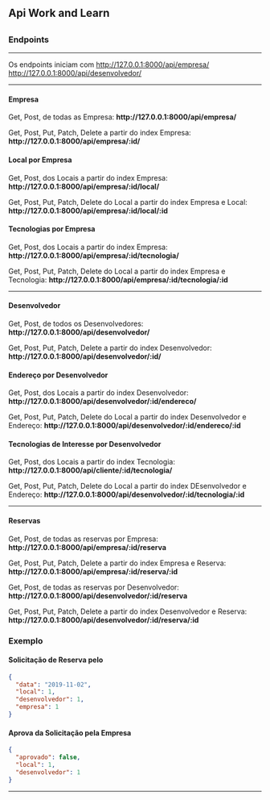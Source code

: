 <div class="container">
        <div class="navbar-header">
          <h2>
            Api Work and Learn
          <h2>
</div>

<div>
  <p>
  <h3>Endpoints</h3>
  </p>
  <hr />
<p>Os endpoints iniciam com 
<a href="#">http://127.0.0.1:8000/api/empresa/</a>
<a href="#">http://127.0.0.1:8000/api/desenvolvedor/</a>
</p>
<hr />
<h4>Empresa</h4>
<p>Get, Post, de todas as Empresa: <strong>http://127.0.0.1:8000/api/empresa/</strong></p>
<p>Get, Post, Put, Patch, Delete a partir do index Empresa: <strong>http://127.0.0.1:8000/api/empresa/:id/</strong></p>

<h4>Local por Empresa</h4>
<p>Get, Post, dos Locais a partir do index Empresa: <strong>http://127.0.0.1:8000/api/empresa/:id/local/</strong></p>
<p>Get, Post, Put, Patch, Delete do Local a partir do index Empresa e Local: <strong>http://127.0.0.1:8000/api/empresa/:id/local/:id </strong></p>

<h4>Tecnologias por Empresa</h4>
<p>Get, Post, dos Locais a partir do index Empresa: <strong>http://127.0.0.1:8000/api/empresa/:id/tecnologia/</strong></p>
<p>Get, Post, Put, Patch, Delete do Local a partir do index Empresa e Tecnologia: <strong>http://127.0.0.1:8000/api/empresa/:id/tecnologia/:id </strong></p>

<hr />
<h4>Desenvolvedor</h4>
<p>Get, Post, de todos os Desenvolvedores: <strong>http://127.0.0.1:8000/api/desenvolvedor/</strong></p>
<p>Get, Post, Put, Patch, Delete a partir do index Desenvolvedor: <strong>http://127.0.0.1:8000/api/desenvolvedor/:id/</strong></p>

<h4>Endereço por Desenvolvedor</h4>
<p>Get, Post, dos Locais a partir do index Desenvolvedor: <strong>http://127.0.0.1:8000/api/desenvolvedor/:id/endereco/</strong></p>
<p>Get, Post, Put, Patch, Delete do Local a partir do index Desenvolvedor e Endereço: <strong>http://127.0.0.1:8000/api/desenvolvedor/:id/endereco/:id </strong></p>

<h4>Tecnologias de Interesse por Desenvolvedor</h4>
<p>Get, Post, dos Locais a partir do index Tecnologia: <strong>http://127.0.0.1:8000/api/cliente/:id/tecnologia/</strong></p>
<p>Get, Post, Put, Patch, Delete do Local a partir do index DEsenvolvedor e Endereço: <strong>http://127.0.0.1:8000/api/desenvolvedor/:id/tecnologia/:id </strong></p>

<hr />
<h4>Reservas</h4>
<p>Get, Post, de todas as reservas por Empresa: <strong>http://127.0.0.1:8000/api/empresa/:id/reserva</strong></p>
<p>Get, Post, Put, Patch, Delete a partir do index Empresa e Reserva: <strong>http://127.0.0.1:8000/api/empresa/:id/reserva/:id</strong></p>

<p>Get, Post, de todas as reservas por Desenvolvedor: <strong>http://127.0.0.1:8000/api/desenvolvedor/:id/reserva</strong></p>
<p>Get, Post, Put, Patch, Delete a partir do index Desenvolvedor e Reserva: <strong>http://127.0.0.1:8000/api/desenvolvedor/:id/reserva/:id</strong></p>

<h3>Exemplo</h3>

<h4>Solicitação de Reserva pelo</h4>

```json
{
  "data": "2019-11-02",
  "local": 1,
  "desenvolvedor": 1,
  "empresa": 1
}
```

<h4>Aprova da Solicitação pela Empresa</h4>

```json
{
  "aprovado": false,
  "local": 1,
  "desenvolvedor": 1
}
```

<hr />

</div>

